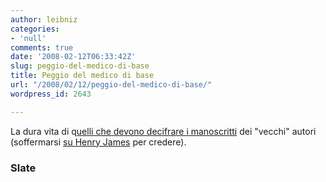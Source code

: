 ```yaml
---
author: leibniz
categories:
- 'null'
comments: true
date: '2008-02-12T06:33:42Z'
slug: peggio-del-medico-di-base
title: Peggio del medico di base
url: "/2008/02/12/peggio-del-medico-di-base/"
wordpress_id: 2643

---
```

La dura vita di q[uelli che devono decifrare i manoscritti](http://www.slate.com/id/2183903/nav/tap3/) dei "vecchi" autori (soffermarsi [su Henry James](http://www.slate.com/id/2183949/) per credere).

### Slate 
